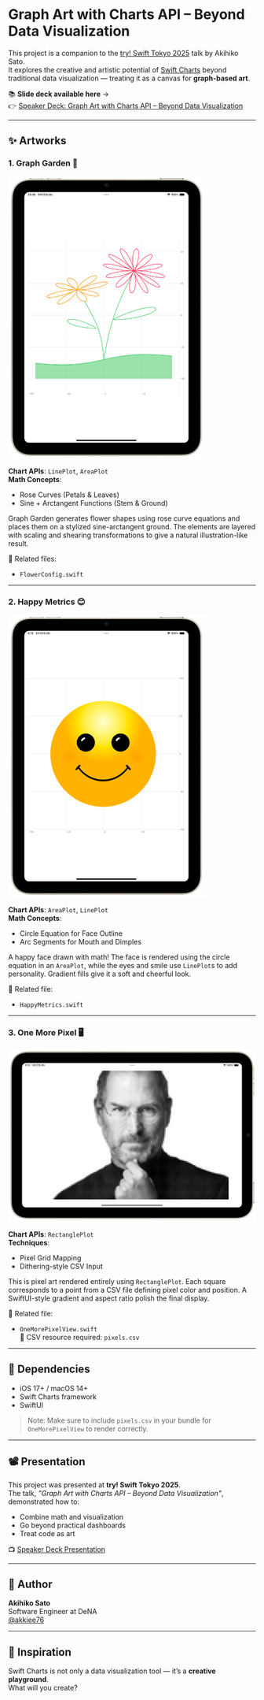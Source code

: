# Graph Art with Charts API – Beyond Data Visualization

This project is a companion to the [try! Swift Tokyo 2025](https://www.tryswift.co/events/2025/tokyo/en/) talk by Akihiko Sato.  
It explores the creative and artistic potential of [Swift Charts](https://developer.apple.com/documentation/charts) beyond traditional data visualization — treating it as a canvas for **graph-based art**.

📚 **Slide deck available here** →  
👉 [Speaker Deck: Graph Art with Charts API – Beyond Data Visualization](https://speakerdeck.com/akkie76/graph-art-with-charts-api-beyond-data-visualization)

---

## ✨ Artworks

### 1. Graph Garden 🌷

<img src="https://github.com/akkie76/SwiftChartsCanvas/blob/main/Screenshoot/GraphGarden.png" alt="Graph Garden" width="400" />

**Chart APIs**: `LinePlot`, `AreaPlot`  
**Math Concepts**:  
- Rose Curves (Petals & Leaves)  
- Sine + Arctangent Functions (Stem & Ground)

Graph Garden generates flower shapes using rose curve equations and places them on a stylized sine-arctangent ground. The elements are layered with scaling and shearing transformations to give a natural illustration-like result.

📄 Related files:
- `FlowerConfig.swift`

---

### 2. Happy Metrics 😊

<img src="https://github.com/akkie76/SwiftChartsCanvas/blob/main/Screenshoot/HappyMetrics.png" alt="Happy Metrics" width="400" />

**Chart APIs**: `AreaPlot`, `LinePlot`  
**Math Concepts**:  
- Circle Equation for Face Outline  
- Arc Segments for Mouth and Dimples

A happy face drawn with math! The face is rendered using the circle equation in an `AreaPlot`, while the eyes and smile use `LinePlot`s to add personality. Gradient fills give it a soft and cheerful look.

📄 Related file:
- `HappyMetrics.swift`

---

### 3. One More Pixel 🖥

<img src="https://github.com/akkie76/SwiftChartsCanvas/blob/main/Screenshoot/OneMorePixel.png" alt="One More Pixel" width="600" />

**Chart APIs**: `RectanglePlot`  
**Techniques**:  
- Pixel Grid Mapping  
- Dithering-style CSV Input

This is pixel art rendered entirely using `RectanglePlot`. Each square corresponds to a point from a CSV file defining pixel color and position. A SwiftUI-style gradient and aspect ratio polish the final display.

📄 Related file:
- `OneMorePixelView.swift`  
📁 CSV resource required: `pixels.csv`

---

## 🧪 Dependencies

- iOS 17+ / macOS 14+
- Swift Charts framework
- SwiftUI

> Note: Make sure to include `pixels.csv` in your bundle for `OneMorePixelView` to render correctly.

---

## 📽️ Presentation

This project was presented at **try! Swift Tokyo 2025**.  
The talk, *"Graph Art with Charts API – Beyond Data Visualization"*, demonstrated how to:

- Combine math and visualization
- Go beyond practical dashboards
- Treat code as art

📺 [Speaker Deck Presentation](https://speakerdeck.com/akkie76/graph-art-with-charts-api-beyond-data-visualization)

---

## 👤 Author

**Akihiko Sato**  
Software Engineer at DeNA  
[@akkiee76](https://x.com/akkiee76)

---

## 🧠 Inspiration

Swift Charts is not only a data visualization tool — it’s a **creative playground**.  
What will you create?
